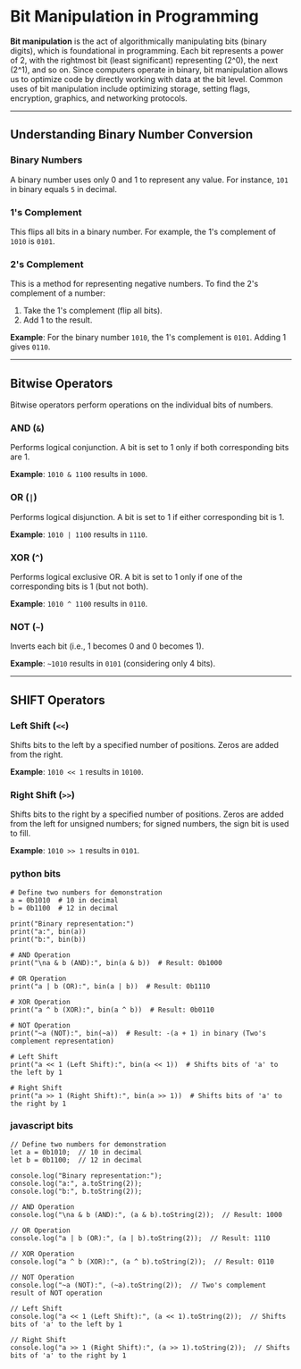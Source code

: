 # Bit Manipulation in Programming

**Bit manipulation** is the act of algorithmically manipulating bits (binary digits), which is foundational in programming. Each bit represents a power of 2, with the rightmost bit (least significant) representing \(2^0\), the next \(2^1\), and so on. Since computers operate in binary, bit manipulation allows us to optimize code by directly working with data at the bit level. Common uses of bit manipulation include optimizing storage, setting flags, encryption, graphics, and networking protocols.

---

## Understanding Binary Number Conversion

### Binary Numbers
A binary number uses only 0 and 1 to represent any value. For instance, `101` in binary equals `5` in decimal.

### 1's Complement
This flips all bits in a binary number. For example, the 1's complement of `1010` is `0101`.

### 2's Complement
This is a method for representing negative numbers. To find the 2's complement of a number:
1. Take the 1's complement (flip all bits).
2. Add 1 to the result.

**Example**: For the binary number `1010`, the 1's complement is `0101`. Adding 1 gives `0110`.

---

## Bitwise Operators

Bitwise operators perform operations on the individual bits of numbers.

### AND (`&`)
Performs logical conjunction. A bit is set to 1 only if both corresponding bits are 1.

**Example**: `1010 & 1100` results in `1000`.

### OR (`|`)
Performs logical disjunction. A bit is set to 1 if either corresponding bit is 1.

**Example**: `1010 | 1100` results in `1110`.

### XOR (`^`)
Performs logical exclusive OR. A bit is set to 1 only if one of the corresponding bits is 1 (but not both).

**Example**: `1010 ^ 1100` results in `0110`.

### NOT (`~`)
Inverts each bit (i.e., 1 becomes 0 and 0 becomes 1).

**Example**: `~1010` results in `0101` (considering only 4 bits).

---

## SHIFT Operators

### Left Shift (`<<`)
Shifts bits to the left by a specified number of positions. Zeros are added from the right.

**Example**: `1010 << 1` results in `10100`.

### Right Shift (`>>`)
Shifts bits to the right by a specified number of positions. Zeros are added from the left for unsigned numbers; for signed numbers, the sign bit is used to fill.

**Example**: `1010 >> 1` results in `0101`.


### python bits 
```
# Define two numbers for demonstration
a = 0b1010  # 10 in decimal
b = 0b1100  # 12 in decimal

print("Binary representation:")
print("a:", bin(a))
print("b:", bin(b))

# AND Operation
print("\na & b (AND):", bin(a & b))  # Result: 0b1000

# OR Operation
print("a | b (OR):", bin(a | b))  # Result: 0b1110

# XOR Operation
print("a ^ b (XOR):", bin(a ^ b))  # Result: 0b0110

# NOT Operation
print("~a (NOT):", bin(~a))  # Result: -(a + 1) in binary (Two's complement representation)

# Left Shift
print("a << 1 (Left Shift):", bin(a << 1))  # Shifts bits of 'a' to the left by 1

# Right Shift
print("a >> 1 (Right Shift):", bin(a >> 1))  # Shifts bits of 'a' to the right by 1

```

### javascript bits
```
// Define two numbers for demonstration
let a = 0b1010;  // 10 in decimal
let b = 0b1100;  // 12 in decimal

console.log("Binary representation:");
console.log("a:", a.toString(2));
console.log("b:", b.toString(2));

// AND Operation
console.log("\na & b (AND):", (a & b).toString(2));  // Result: 1000

// OR Operation
console.log("a | b (OR):", (a | b).toString(2));  // Result: 1110

// XOR Operation
console.log("a ^ b (XOR):", (a ^ b).toString(2));  // Result: 0110

// NOT Operation
console.log("~a (NOT):", (~a).toString(2));  // Two's complement result of NOT operation

// Left Shift
console.log("a << 1 (Left Shift):", (a << 1).toString(2));  // Shifts bits of 'a' to the left by 1

// Right Shift
console.log("a >> 1 (Right Shift):", (a >> 1).toString(2));  // Shifts bits of 'a' to the right by 1

```